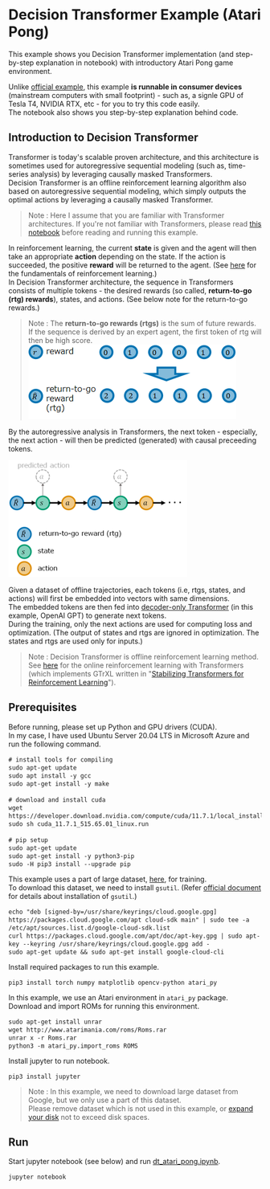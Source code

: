 # Decision Transformer Example (Atari Pong)

This example shows you Decision Transformer implementation (and step-by-step explanation in notebook) with introductory Atari Pong game environment.

Unlike [official example](https://github.com/kzl/decision-transformer), this example **is runnable in consumer devices** (mainstream computers with small footprint) - such as, a signle GPU of Tesla T4, NVIDIA RTX, etc - for you to try this code easily.<br>
The notebook also shows you step-by-step explanation behind code.

## Introduction to Decision Transformer

Transformer is today's scalable proven architecture, and this architecture is sometimes used for autoregressive sequential modeling (such as, time-series analysis) by leveraging causally masked Transformers.<br>
Decision Transformer is an offline reinforcement learning algorithm also based on autoregressive sequential modeling, which simply outputs the optimal actions by leveraging a causally masked Transformer.

> Note : Here I assume that you are familiar with Transformer architectures. If you're not familiar with Transformers, please read [this notebook](https://github.com/tsmatz/nlp-tutorials/blob/master/09_transformer.ipynb) before reading and running this example.

In reinforcement learning, the current **state** is given and the agent will then take an appropriate **action** depending on the state. If the action is succeeded, the positive **reward** will be returned to the agent. (See [here](https://github.com/tsmatz/reinforcement-learning-tutorials) for the fundamentals of reinforcement learning.)<br>
In Decision Transformer architecture, the sequence in Transformers consists of multiple tokens - the desired rewards (so called, **return-to-go (rtg) rewards**), states, and actions. (See below note for the return-to-go rewards.)

> Note : The **return-to-go rewards (rtgs)** is the sum of future rewards.<br>
> If the sequence is derived by an expert agent, the first token of rtg will then be high score.<br>
> ![Return-to-go reward](images/rtg.png)

By the autoregressive analysis in Transformers, the next token - especially, the next action - will then be predicted (generated) with causal preceeding tokens.

![decision transformer](images/dt.png)

Given a dataset of offline trajectories, each tokens (i.e, rtgs, states, and actions) will first be embedded into vectors with same dimensions.<br>
The embedded tokens are then fed into [decoder-only Transformer](https://github.com/tsmatz/nlp-tutorials/blob/master/09_transformer.ipynb) (in this example, OpenAI GPT) to generate next tokens.<br>
During the training, only the next actions are used for computing loss and optimization. (The output of states and rtgs are ignored in optimization. The states and rtgs are used only for inputs.)

> Note : Decision Transformer is offline reinforcement learning method.<br>
> See [here](https://tsmatz.wordpress.com/2021/11/11/reinforcement-learning-visual-attention-in-minecraft/) for the online reinforcement learning with Transformers (which implements GTrXL written in "[Stabilizing Transformers for Reinforcement Learning](https://arxiv.org/abs/1910.06764)").

## Prerequisites

Before running, please set up Python and GPU drivers (CUDA).<br>
In my case, I have used Ubuntu Server 20.04 LTS in Microsoft Azure and run the following command.

```
# install tools for compiling
sudo apt-get update
sudo apt install -y gcc
sudo apt-get install -y make

# download and install cuda
wget https://developer.download.nvidia.com/compute/cuda/11.7.1/local_installers/cuda_11.7.1_515.65.01_linux.run
sudo sh cuda_11.7.1_515.65.01_linux.run

# pip setup
sudo apt-get update
sudo apt-get install -y python3-pip
sudo -H pip3 install --upgrade pip
```

This example uses a part of large dataset, [here](https://research.google/resources/datasets/dqn-replay/), for training.<br>
To download this dataset, we need to install ```gsutil```. (Refer [official document](https://cloud.google.com/storage/docs/gsutil_install) for details about installation of ```gsutil```.)

```
echo "deb [signed-by=/usr/share/keyrings/cloud.google.gpg] https://packages.cloud.google.com/apt cloud-sdk main" | sudo tee -a /etc/apt/sources.list.d/google-cloud-sdk.list
curl https://packages.cloud.google.com/apt/doc/apt-key.gpg | sudo apt-key --keyring /usr/share/keyrings/cloud.google.gpg add -
sudo apt-get update && sudo apt-get install google-cloud-cli
```

Install required packages to run this example.

```
pip3 install torch numpy matplotlib opencv-python atari_py
```

In this example, we use an Atari environment in ```atari_py``` package.<br>
Download and import ROMs for running this environment.

```
sudo apt-get install unrar
wget http://www.atarimania.com/roms/Roms.rar
unrar x -r Roms.rar
python3 -m atari_py.import_roms ROMS
```

Install jupyter to run notebook.

```
pip3 install jupyter
```

> Note : In this example, we need to download large dataset from Google, but we only use a part of this dataset.<br>
> Please remove dataset which is not used in this example, or [expand your disk](https://learn.microsoft.com/en-us/azure/virtual-machines/linux/expand-disks) not to exceed disk spaces.

## Run

Start jupyter notebook (see below) and run [dt_atari_pong.ipynb](./dt_atari_pong.ipynb).

```
jupyter notebook
```
